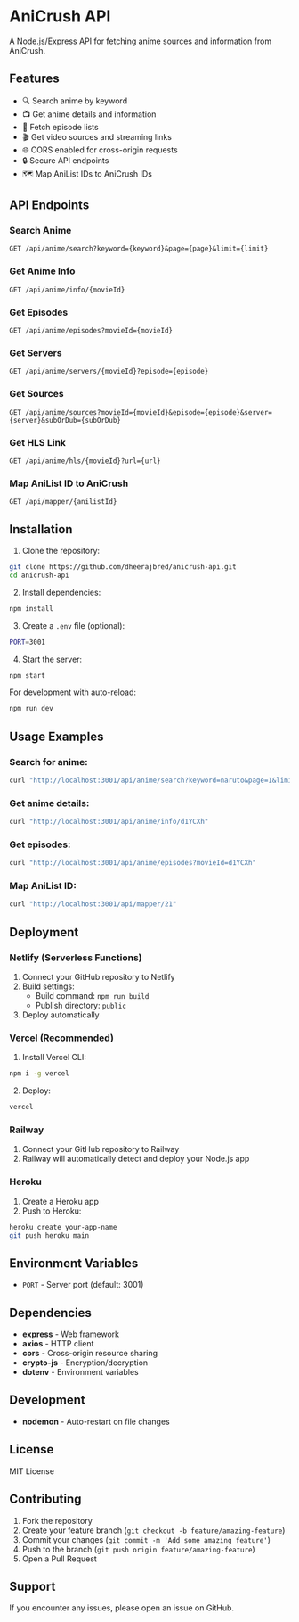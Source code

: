 # AniCrush API

A Node.js/Express API for fetching anime sources and information from AniCrush.

## Features

- 🔍 Search anime by keyword
- 📺 Get anime details and information
- 📝 Fetch episode lists
- 🎬 Get video sources and streaming links
- 🌐 CORS enabled for cross-origin requests
- 🔒 Secure API endpoints
- 🗺️ Map AniList IDs to AniCrush IDs

## API Endpoints

### Search Anime
```
GET /api/anime/search?keyword={keyword}&page={page}&limit={limit}
```

### Get Anime Info
```
GET /api/anime/info/{movieId}
```

### Get Episodes
```
GET /api/anime/episodes?movieId={movieId}
```

### Get Servers
```
GET /api/anime/servers/{movieId}?episode={episode}
```

### Get Sources
```
GET /api/anime/sources?movieId={movieId}&episode={episode}&server={server}&subOrDub={subOrDub}
```

### Get HLS Link
```
GET /api/anime/hls/{movieId}?url={url}
```

### Map AniList ID to AniCrush
```
GET /api/mapper/{anilistId}
```

## Installation

1. Clone the repository:
```bash
git clone https://github.com/dheerajbred/anicrush-api.git
cd anicrush-api
```

2. Install dependencies:
```bash
npm install
```

3. Create a `.env` file (optional):
```bash
PORT=3001
```

4. Start the server:
```bash
npm start
```

For development with auto-reload:
```bash
npm run dev
```

## Usage Examples

### Search for anime:
```bash
curl "http://localhost:3001/api/anime/search?keyword=naruto&page=1&limit=5"
```

### Get anime details:
```bash
curl "http://localhost:3001/api/anime/info/d1YCXh"
```

### Get episodes:
```bash
curl "http://localhost:3001/api/anime/episodes?movieId=d1YCXh"
```

### Map AniList ID:
```bash
curl "http://localhost:3001/api/mapper/21"
```

## Deployment

### Netlify (Serverless Functions)
1. Connect your GitHub repository to Netlify
2. Build settings:
   - Build command: `npm run build`
   - Publish directory: `public`
3. Deploy automatically

### Vercel (Recommended)
1. Install Vercel CLI:
```bash
npm i -g vercel
```

2. Deploy:
```bash
vercel
```

### Railway
1. Connect your GitHub repository to Railway
2. Railway will automatically detect and deploy your Node.js app

### Heroku
1. Create a Heroku app
2. Push to Heroku:
```bash
heroku create your-app-name
git push heroku main
```

## Environment Variables

- `PORT` - Server port (default: 3001)

## Dependencies

- **express** - Web framework
- **axios** - HTTP client
- **cors** - Cross-origin resource sharing
- **crypto-js** - Encryption/decryption
- **dotenv** - Environment variables

## Development

- **nodemon** - Auto-restart on file changes

## License

MIT License

## Contributing

1. Fork the repository
2. Create your feature branch (`git checkout -b feature/amazing-feature`)
3. Commit your changes (`git commit -m 'Add some amazing feature'`)
4. Push to the branch (`git push origin feature/amazing-feature`)
5. Open a Pull Request

## Support

If you encounter any issues, please open an issue on GitHub.
